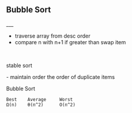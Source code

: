 <h2>Bubble Sort </h2>
___

* traverse array from desc order
* compare n with n+1 if greater than swap item

<br>

 <p>stable sort</p> - maintain order the order of duplicate items


Bubble Sort

    Best	Average	    Worst	  
	Ω(n)	θ(n^2)	    O(n^2)
